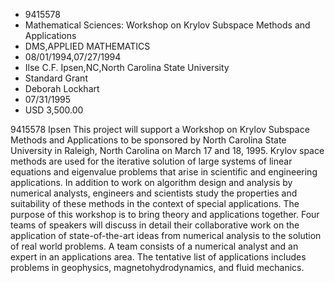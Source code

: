 
* 9415578
* Mathematical Sciences: Workshop on Krylov Subspace Methods and Applications
* DMS,APPLIED MATHEMATICS
* 08/01/1994,07/27/1994
* Ilse C.F. Ipsen,NC,North Carolina State University
* Standard Grant
* Deborah Lockhart
* 07/31/1995
* USD 3,500.00

9415578 Ipsen This project will support a Workshop on Krylov Subspace Methods
and Applications to be sponsored by North Carolina State University in Raleigh,
North Carolina on March 17 and 18, 1995. Krylov space methods are used for the
iterative solution of large systems of linear equations and eigenvalue problems
that arise in scientific and engineering applications. In addition to work on
algorithm design and analysis by numerical analysts, engineers and scientists
study the properties and suitability of these methods in the context of special
applications. The purpose of this workshop is to bring theory and applications
together. Four teams of speakers will discuss in detail their collaborative work
on the application of state-of-the-art ideas from numerical analysis to the
solution of real world problems. A team consists of a numerical analyst and an
expert in an applications area. The tentative list of applications includes
problems in geophysics, magnetohydrodynamics, and fluid mechanics.
